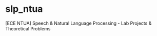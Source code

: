 # slp_ntua
[ECE NTUA] Speech &amp; Natural Language Processing - Lab Projects &amp; Theoretical Problems

